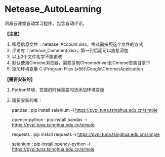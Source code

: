 # Netease_AutoLearning

网易云课堂自动学习程序，包含自动评论。

**【注意】**

1. 账号信息文件：netease_Account.xlsx，格式需按照这个文件的方式
2. 评论库：netease_Comment.xlsx，第一列后面可以直接添加
3. 以上2个文件名字不能更改
4. 默认使用Chrome浏览器，需要复制Chromedriver到Chrome安装目录下
5. 添加环境变量
   C:\Program Files (x86)\Google\Chrome\Application



**【需要安装的】**

1. Python环境，安装的时候需要勾选添加环境变量
2. 需要安装的库：

    pandas :  pip install selenium -i https://pypi.tuna.tsinghua.edu.cn/simple 
	
    opencv-python : pip install pandas -i https://pypi.tuna.tsinghua.edu.cn/simple
	
    requests : pip install requests -i https://pypi.tuna.tsinghua.edu.cn/simple
	
    selenium : pip install opencv-python -i https://pypi.tuna.tsinghua.edu.cn/simple

   
    
  
    
    

